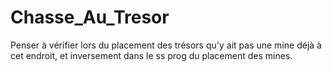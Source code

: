 # Chasse_Au_Tresor

Penser à vérifier lors du placement des trésors qu'y ait pas une mine déjà à cet endroit, et inversement dans le ss prog du placement des mines.
